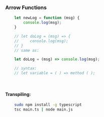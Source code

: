 ### Arrow Functions

```ts
    let newLog = function (msg) { 
        console.log(msg);
    }

    // let doLog = (msg) => {
    //     console.log(msg);
    // } 
    // same as: 

    let doLog = (msg) => console.log(msg);

    // syntax: 
    // let variable = ( ) => method ( );
```

<br>

#### Transpiling:
```sh
    sudo npm install -g typescript
    tsc main.ts | node main.js
```
